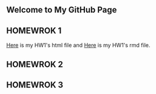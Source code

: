 
## Welcome to My GitHub Page

## HOMEWROK 1

[Here](hw1/hw1_buseaglar.html) is my HW1's html file and [Here](hw1/hw1_buseaglar.Rmd) is my HW1's rmd file. 

## HOMEWROK 2

## HOMEWROK 3
